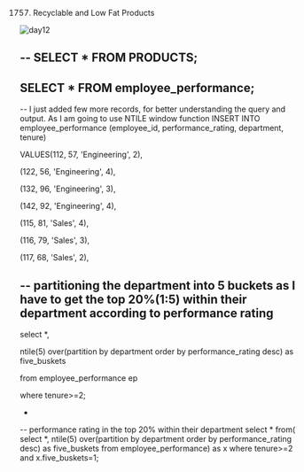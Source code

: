 1757. Recyclable and Low Fat Products

![day12](https://github.com/PankajVirendraModi/SQL-things/assets/75255261/3710df61-2481-496c-9d2e-500538913b07)

--
SELECT * FROM PRODUCTS;	
--
SELECT * FROM employee_performance;
--
-- I just added few more records, for better understanding the query and output. As I am going to use NTILE window function
INSERT INTO employee_performance (employee_id, performance_rating, department, tenure)

VALUES(112, 57, 'Engineering', 2),

(122, 56, 'Engineering', 4),

(132, 96, 'Engineering', 3),

(142, 92, 'Engineering', 4),

(115, 81, 'Sales', 4),

(116, 79, 'Sales', 3),

(117, 68, 'Sales', 2),

-- partitioning the department into 5 buckets as I have to get the top 20%(1:5) within their department according to performance rating
--
select *,

ntile(5) over(partition by department order by performance_rating desc) as five_buskets

from employee_performance ep

where tenure>=2; 

-
-- performance rating in the top 20% within their department
select * from(
select *,
ntile(5) over(partition by department order by performance_rating desc) as five_buskets
from employee_performance) as x
where tenure>=2 and x.five_buskets=1;
